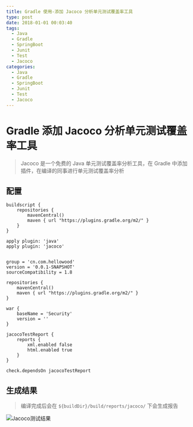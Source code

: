 ```yaml
---
title: Gradle 使用-添加 Jacoco 分析单元测试覆盖率工具
type: post
date: 2018-01-01 00:03:40
tags:
  - Java
  - Gradle
  - SpringBoot
  - Junit
  - Test
  - Jacoco
categories:
  - Java
  - Gradle
  - SpringBoot
  - Junit
  - Test
  - Jacoco
---
```


# Gradle 添加 Jacoco 分析单元测试覆盖率工具

> Jacoco 是一个免费的 Java 单元测试覆盖率分析工具，在 Gradle 中添加插件，在编译的同事进行单元测试覆盖率分析

## 配置

```
buildscript {
    repositories {
        mavenCentral()
        maven { url "https://plugins.gradle.org/m2/" }
    }
}

apply plugin: 'java'
apply plugin: 'jacoco'


group = 'cn.com.hellowood'
version = '0.0.1-SNAPSHOT'
sourceCompatibility = 1.8

repositories {
    mavenCentral()
    maven { url "https://plugins.gradle.org/m2/" }
}

war {
    baseName = 'Security'
    version = ''
}

jacocoTestReport {
    reports {
        xml.enabled false
        html.enabled true
    }
}

check.dependsOn jacocoTestReport
```

## 生成结果

> 编译完成后会在 `${buildDir}/build/reports/jacoco/` 下会生成报告

![Jacoco测试结果](http://img.blog.csdn.net/20171207221854097?watermark/2/text/aHR0cDovL2Jsb2cuY3Nkbi5uZXQvdTAxMzM2MDg1MA==/font/5a6L5L2T/fontsize/400/fill/I0JBQkFCMA==/dissolve/70/gravity/SouthEast)

